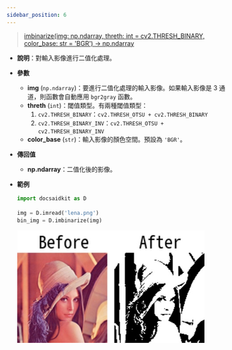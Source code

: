 ```yaml
---
sidebar_position: 6
---
```


>[imbinarize(img: np.ndarray, threth: int = cv2.THRESH_BINARY, color_base: str = 'BGR') -> np.ndarray](https://github.com/DocsaidLab/DocsaidKit/blob/012540eebaebb2718987dd3ec0f7dcf40f403caa/docsaidkit/vision/functionals.py#L336)

- **說明**：對輸入影像進行二值化處理。

- **參數**

    - **img** (`np.ndarray`)：要進行二值化處理的輸入影像。如果輸入影像是 3 通道，則函數會自動應用 `bgr2gray` 函數。
    - **threth** (`int`)：閾值類型。有兩種閾值類型：
        1. `cv2.THRESH_BINARY`：`cv2.THRESH_OTSU + cv2.THRESH_BINARY`
        2. `cv2.THRESH_BINARY_INV`：`cv2.THRESH_OTSU + cv2.THRESH_BINARY_INV`
    - **color_base** (`str`)：輸入影像的顏色空間。預設為 `'BGR'`。

- **傳回值**

    - **np.ndarray**：二值化後的影像。

- **範例**

    ```python
    import docsaidkit as D

    img = D.imread('lena.png')
    bin_img = D.imbinarize(img)
    ```

    ![imbinarize](./resource/test_imbinarize.jpg)
